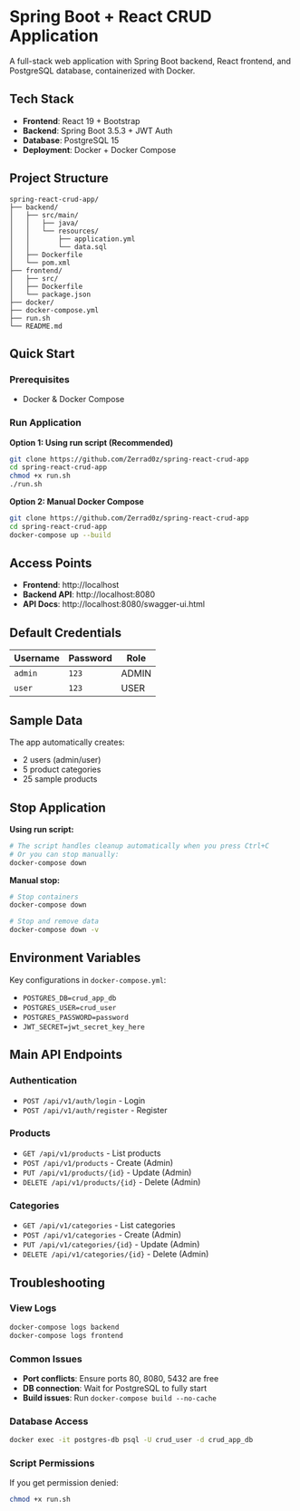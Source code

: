 # Spring Boot + React CRUD Application

A full-stack web application with Spring Boot backend, React frontend, and PostgreSQL database, containerized with Docker.

## Tech Stack

* **Frontend**: React 19 + Bootstrap
* **Backend**: Spring Boot 3.5.3 + JWT Auth
* **Database**: PostgreSQL 15
* **Deployment**: Docker + Docker Compose

## Project Structure

```
spring-react-crud-app/
├── backend/
│   ├── src/main/
│   │   ├── java/
│   │   └── resources/
│   │       ├── application.yml
│   │       └── data.sql
│   ├── Dockerfile
│   └── pom.xml
├── frontend/
│   ├── src/
│   ├── Dockerfile
│   └── package.json
├── docker/
├── docker-compose.yml
├── run.sh
└── README.md
```

## Quick Start

### Prerequisites

* Docker & Docker Compose

### Run Application

**Option 1: Using run script (Recommended)**

```bash
git clone https://github.com/Zerrad0z/spring-react-crud-app
cd spring-react-crud-app
chmod +x run.sh
./run.sh
```

**Option 2: Manual Docker Compose**

```bash
git clone https://github.com/Zerrad0z/spring-react-crud-app
cd spring-react-crud-app
docker-compose up --build
```

## Access Points

* **Frontend**: http://localhost
* **Backend API**: http://localhost:8080
* **API Docs**: http://localhost:8080/swagger-ui.html

## Default Credentials

| Username | Password | Role |
|----------|----------|------|
| `admin` | `123` | ADMIN |
| `user` | `123` | USER |

## Sample Data

The app automatically creates:
* 2 users (admin/user)
* 5 product categories
* 25 sample products

## Stop Application

**Using run script:**

```bash
# The script handles cleanup automatically when you press Ctrl+C
# Or you can stop manually:
docker-compose down
```

**Manual stop:**

```bash
# Stop containers
docker-compose down

# Stop and remove data
docker-compose down -v
```

## Environment Variables

Key configurations in `docker-compose.yml`:
* `POSTGRES_DB=crud_app_db`
* `POSTGRES_USER=crud_user`
* `POSTGRES_PASSWORD=password`
* `JWT_SECRET=jwt_secret_key_here`

## Main API Endpoints

### Authentication
* `POST /api/v1/auth/login` - Login
* `POST /api/v1/auth/register` - Register

### Products
* `GET /api/v1/products` - List products
* `POST /api/v1/products` - Create (Admin)
* `PUT /api/v1/products/{id}` - Update (Admin)
* `DELETE /api/v1/products/{id}` - Delete (Admin)

### Categories
* `GET /api/v1/categories` - List categories
* `POST /api/v1/categories` - Create (Admin)
* `PUT /api/v1/categories/{id}` - Update (Admin)
* `DELETE /api/v1/categories/{id}` - Delete (Admin)

## Troubleshooting

### View Logs

```bash
docker-compose logs backend
docker-compose logs frontend
```

### Common Issues
* **Port conflicts**: Ensure ports 80, 8080, 5432 are free
* **DB connection**: Wait for PostgreSQL to fully start
* **Build issues**: Run `docker-compose build --no-cache`

### Database Access

```bash
docker exec -it postgres-db psql -U crud_user -d crud_app_db
```

### Script Permissions

If you get permission denied:

```bash
chmod +x run.sh
```
